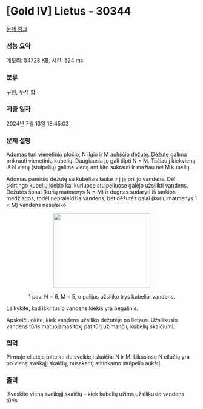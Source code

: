 # [Gold IV] Lietus - 30344 

[문제 링크](https://www.acmicpc.net/problem/30344) 

### 성능 요약

메모리: 54728 KB, 시간: 524 ms

### 분류

구현, 누적 합

### 제출 일자

2024년 7월 13일 18:45:03

### 문제 설명

<p>Adomas turi vienetinio pločio, N ilgio ir M aukščio dėžutę. Dėžutę galima prikrauti vienetinių kubelių. Daugiausia jų gali tilpti N × M. Tačiau į kiekvieną iš N vietų (stulpelių) galima vieną ant kito sukrauti ir mažiau nei M kubelių.</p>

<p>Adomas pamiršo dėžutę su kubeliais lauke ir į ją prilijo vandens. Dėl skirtingo kubelių kiekio kai kuriuose stulpeliuose galėjo užsilikti vandens. Dėžutės šonai (kurių matmenys N × M) ir dugnas sudaryti iš tankios medžiagos, todėl nepraleidžia vandens, bet dėžutės galai (kurių matmenys 1 × M) vandens nesulaiko.</p>

<p style="text-align: center;"><img alt="" src="https://upload.acmicpc.net/309b9c26-5a0b-4468-bb0d-8ce27856be9f/-/preview/" style="width: 256px; height: 197px;"></p>

<p style="text-align: center;">1 pav. N = 6, M = 5, o palijus užsiliko trys kubeliai vandens.</p>

<p>Laikykite, kad iškritusio vandens kiekis yra begalinis.</p>

<p>Apskaičiuokite, kiek vandens užsiliko dėžutėje po lietaus. Užsilikusio vandens tūris matuojamas tokį pat tūrį užimančių kubelių skaičiumi.</p>

### 입력 

 <p>Pirmoje eilutėje pateikti du sveikieji skaičiai N ir M. Likusiose N eilučių yra po vieną sveikąjį skaičių, nusakantį atitinkamo stulpelio aukštį.</p>

### 출력 

 <p>Išveskite vieną sveikąjį skaičių – kiek kubelių užims užsilikusio vandens tūris.</p>


